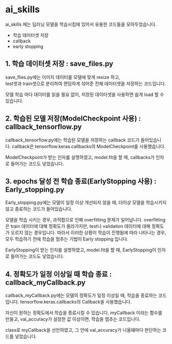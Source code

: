 # ai_skills

ai_skills 에는 딥러닝 모델을 학습시킴에 있어서 유용한 코드들을 모아두었습니다.     
- 학습 데이터셋 저장   
- callback   
- early stopping    



## 1. 학습 데이터셋 저장 : save_files.py
save_flies.py에는 이미지 데이터를 모델에 맞게 resize 하고,   
test셋과 train셋으로 분리하여 랜덤하게 섞어준 전체 데이터셋을 저장하는 코드입니다.   
   
모델 학습 마다 데이터를 읽을 필요 없이, 저장된 데이터셋을 사용하면 쉽게 load 할 수 있습니다.

## 2. 학습된 모델 저장(ModelCheckpoint 사용) : callback_tensorflow.py
callback_tensorflow.py에는 학습된 모델을 저장하는 callback 코드가 들어있습니다.
callback은 tensorflow.keras.callbacks의 ModelCheckpoint를 사용했습니다.

ModelCheckpoint가 받는 인자를 설명하였고,
model.fit을 할 때, callbacks가 인자로 들어가는 코드도 넣었습니다.

## 3. epochs 달성 전 학습 종료(EarlyStopping 사용) : Early_stopping.py
Early_stopping.py에는 모델이 일정 이상 개선되지 않을 때, 더이상 모델을 학습시키지 않고 종료하는 코드가 들어있습니다.

모델을 학습 시키는 경우, 과적합으로 인해 overfitting 문제가 일어납니다.
overfitting은 train 데이터에 대해 정확도가 올라가지만, test나 validation 데이터에 대해 정확도가 오르지 않는 경우입니다.
따라서 이러한 상황이 학습이 진행됨에 따라 나타나는 경우, 모두 학습하기 전에 학습을 멈추는 기법이 Early stopping 입니다.

EarlyStopping이 받는 인자를 설명하였고,
model.fit을 할 때, EarlyStopping이 인자로 들어가는 코드도 넣었습니다.

## 4. 정확도가 일정 이상일 때 학습 종료 : callback_myCallback.py
callback_myCallback.py에는 모델의 정확도가 일정 이상일 때, 학습을 종료하는 코드입니다.
tensorflow.keras.callbacks의 Callback을 사용했습니다.

자신이 원하는 정확도에서 학습을 종료시킬 수 있습니다.
myCallback 이라는 함수를 만들고, val_accuracy가 설정한 값 이상이면, 학습을 멈추는 코드입니다.

class로 myCallback을 선언하였고, 그 안에 val_accuracy가 나올떄마다 판단하는 코드를 넣었습니다.

